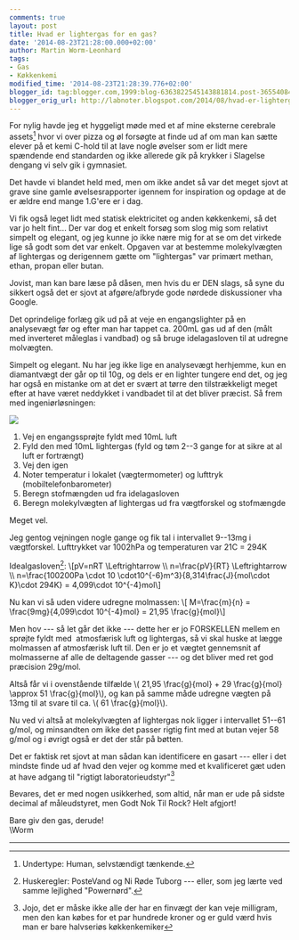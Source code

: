 ```yaml
---
comments: true
layout: post
title: Hvad er lightergas for en gas?
date: '2014-08-23T21:28:00.000+02:00'
author: Martin Worm-Leonhard
tags:
- Gas
- Køkkenkemi
modified_time: '2014-08-23T21:28:39.776+02:00'
blogger_id: tag:blogger.com,1999:blog-6363822545143881814.post-3655408437145996104
blogger_orig_url: http://labnoter.blogspot.com/2014/08/hvad-er-lightergas-for-en-gas.html
---
```


For nylig havde jeg et hyggeligt møde med et af mine eksterne cerebrale
assets[^1] hvor vi over pizza og øl forsøgte at finde ud af om man kan
sætte elever på et kemi C-hold til at lave nogle øvelser som er lidt
mere spændende end standarden og ikke allerede gik på krykker i Slagelse
dengang vi selv gik i gymnasiet. 

Det havde vi blandet held med, men om
ikke andet så var det meget sjovt at grave sine gamle øvelsesrapporter
igennem for inspiration og opdage at de er ældre end mange 1.G'ere er i
dag.

Vi fik også leget lidt med statisk elektricitet og anden køkkenkemi, så
det var jo helt fint... Der var dog et enkelt forsøg som slog mig som
relativt simpelt og elegant, og jeg kunne jo ikke nære mig for at se om
det virkede lige så godt som det var enkelt. Opgaven var at bestemme
molekylvægten af lightergas og derigennem gætte om "lightergas" var
primært methan, ethan, propan eller butan.

Jovist, man kan bare læse på dåsen, men hvis du er DEN slags, så syne du
sikkert også det er sjovt at afgøre/afbryde gode nørdede diskussioner
vha Google.

Det oprindelige forlæg gik ud på at veje en engangslighter på en
analysevægt før og efter man har tappet ca. 200mL gas ud af den (målt
med inverteret måleglas i vandbad) og så bruge idelagasloven til at
udregne molvægten. 

Simpelt og elegant. Nu har jeg ikke lige en
analysevægt herhjemme, kun en diamantvægt der går op til 10g, og dels er
en lighter tungere end det, og jeg har også en mistanke om at det er
svært at tørre den tilstrækkeligt meget efter at have været neddykket i
vandbadet til at det bliver præcist. Så frem med ingeniørløsningen:


[![]({{site.url}}/images/-93iwTDTxNjY/U_jj1NFjrnI/AAAAAAAACcE/HPpnKMKzUuA/s1600/2014-08-22%2B23.22.34.jpg)]({{site.url}}/images/-93iwTDTxNjY/U_jj1NFjrnI/AAAAAAAACcE/HPpnKMKzUuA/s1600/2014-08-22%2B23.22.34.jpg)

1.  Vej en engangssprøjte fyldt med 10mL luft
2.  Fyld den med 10mL lightergas (fyld og tøm 2--3 gange for at sikre at
    al luft er fortrængt)
3.  Vej den igen
4.  Noter temperatur i lokalet (vægtermometer) og
    lufttryk (mobiltelefonbarometer)
5.  Beregn stofmængden ud fra idelagasloven
6.  Beregn molekylvægten af lightergas ud fra vægtforskel og stofmængde

Meget vel. 

Jeg gentog vejningen nogle gange og fik tal i intervallet 9--13mg i
vægtforskel. Lufttrykket var 1002hPa og temperaturen var 21C = 294K

Idealgasloven[^2]\: \\[pV=nRT \Leftrightarrow \\\\ n=\\frac{pV}{RT}
\Leftrightarrow \\\\ n=\frac{100200Pa \cdot 10 \cdot10^{-6}m^3}{8,314\frac{J}{mol\cdot K}\cdot 294K} =
4,099\cdot 10^{-4}mol\\]

Nu kan vi så uden videre udregne molmassen: \\[ M=\frac{m}{n} =
\frac{9mg}{4,099\\cdot 10^{-4}mol} = 21,95 \frac{g}{mol}\\]

Men hov --- så let går det ikke --- dette her er jo FORSKELLEN mellem en
sprøjte fyldt med  atmosfærisk luft og lightergas, så vi skal huske at
lægge molmassen af atmosfærisk luft til. Den er jo et vægtet gennemsnit
af molmasserne af alle de deltagende gasser --- og det bliver med ret god
præcision 29g/mol.

Altså får vi i ovenstående tilfælde \\( 21,95 \frac{g}{mol} + 29
\frac{g}{mol} \approx 51 \frac{g}{mol}\\), og kan på samme måde
udregne vægten på 13mg til at svare til ca. \\( 61 \frac{g}{mol}\\).

Nu ved vi altså at molekylvægten af lightergas nok ligger i intervallet
51--61 g/mol, og minsandten om ikke det passer rigtig fint med at butan
vejer 58 g/mol og i øvrigt også er det der står på bøtten. 

Det er faktisk ret sjovt at man sådan kan identificere en gasart --- eller
i det mindste finde ud af hvad den vejer og komme med et kvalificeret
gæt uden at have adgang til "rigtigt laboratorieudstyr"[^3]

Bevares, det er med nogen usikkerhed, som altid, når man er ude på
sidste decimal af måleudstyret, men Godt Nok Til Rock? Helt afgjort!

Bare giv den gas, derude!  
\\Worm

------------------------------------------------------------------------

[^1]: Undertype: Human, selvstændigt tænkende.

[^2]: Huskeregler: PosteVand og Ni Røde Tuborg --- eller, som jeg lærte
    ved samme lejlighed "Powernørd".

[^3]: Jojo, det er måske ikke alle der har en finvægt der kan veje
    milligram, men den kan købes for et par hundrede kroner og er guld værd
    hvis man er bare halvseriøs køkkenkemiker
